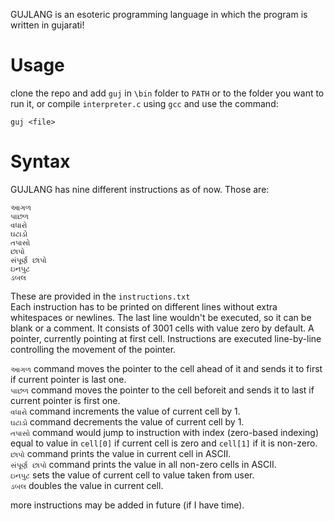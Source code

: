 GUJLANG  is an esoteric programming language in which the program is written in gujarati!
# Usage
clone the repo and add `guj` in `\bin` folder to `PATH` or to the folder you want to run it, or compile `interpreter.c` using `gcc` and use the command:
```
guj <file>
```

# Syntax
GUJLANG has nine different instructions as of now. Those are:
```
આગળ
પાછળ
વધારો
ઘટાડો
તપાસો
છાપો
સંપૂર્ણ છાપો	
ઇનપુટ	
ડબલ
```
These are provided in the `instructions.txt`  
Each instruction has to be printed on different lines without extra whitespaces or newlines. The last line wouldn't be executed, so it can be blank or a comment.
It consists of 3001 cells with value zero by default. A pointer, currently pointing at first cell. Instructions are executed line-by-line controlling the movement of the pointer.  

`આગળ` command moves the pointer to the cell ahead of it and sends it to first if current pointer is last one.  
`પાછળ` command moves the pointer to the cell  beforeit and sends it to last if current pointer is first one.  
`વધારો` command increments the value of current cell by 1.  
`ઘટાડો` command decrements the value of current cell by 1.  
`તપાસો` command would jump to instruction with index (zero-based indexing) equal to value in `cell[0]` if current cell is zero and `cell[1]` if it is non-zero.  
`છાપો` command prints the value in current cell in ASCII.  
`સંપૂર્ણ છાપો` command prints the value in all non-zero cells in ASCII.  
`ઇનપુટ` sets the value of current cell to value taken from user.  
`ડબલ` doubles the value in current cell.

more instructions may be added in future (if I have time).
